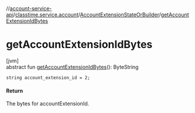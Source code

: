 //[account-service-api](../../../index.md)/[classtime.service.account](../index.md)/[AccountExtensionStateOrBuilder](index.md)/[getAccountExtensionIdBytes](get-account-extension-id-bytes.md)

# getAccountExtensionIdBytes

[jvm]\
abstract fun [getAccountExtensionIdBytes](get-account-extension-id-bytes.md)(): ByteString

`string account_extension_id = 2;`

#### Return

The bytes for accountExtensionId.

